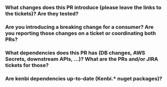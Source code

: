 ### What changes does this PR introduce (please leave the links to the tickets)? Are they tested?

### Are you introducing a breaking change for a consumer? Are you reporting those changes on a ticket or coordinating both PRs?

### What dependencies does this PR has (DB changes, AWS Secrets, downstream APIs, ...)? What are the PRs and/or JIRA tickets for those?

### Are kenbi dependencies up-to-date (Kenbi.* nuget packages)?
